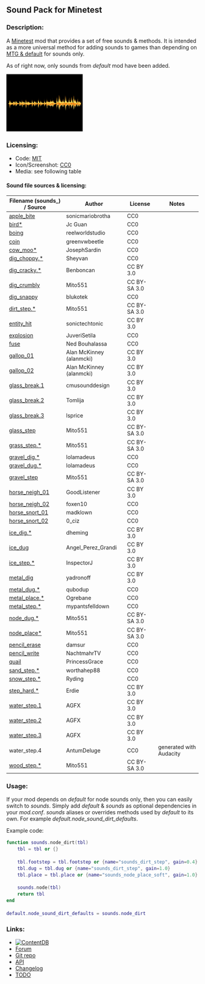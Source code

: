 ## Sound Pack for Minetest

### Description:

A [Minetest][] mod that provides a set of free sounds & methods. It is intended as a more universal method for adding sounds to games than depending on [MTG & default][default] for sounds only.

As of right now, only sounds from *default* mod have been added.

<img src="screenshot.png" alt="icon" width="200" />

### Licensing:

- Code: [MIT](LICENSE.txt)
- Icon/Screenshot: [CC0](https://openclipart.org/detail/260975)
- Media: see following table

#### Sound file sources & licensing:

| Filename (sounds_) / Source  | Author                   | License      | Notes                   |
| ---------------------------- | ------------------------ | ------------ | ----------------------- |
| [apple_bite][]               | sonicmariobrotha         | CC0          |                         |
| [bird*][bird]                | Jc Guan                  | CC0          |                         |
| [boing][]                    | reelworldstudio          | CC0          |                         |
| [coin][]                     | greenvwbeetle            | CC0          |                         |
| [cow_moo*][cow_moo]          | JosephSardin             | CC0          |                         |
| [dig_choppy.*][dig_choppy]   | Sheyvan                  | CC0          |                         |
| [dig_cracky.*][dig_cracky]   | Benboncan                | CC BY 3.0    |                         |
| [dig_crumbly][default]       | Mito551                  | CC BY-SA 3.0 |                         |
| [dig_snappy][]               | blukotek                 | CC0          |                         |
| [dirt_step.*][default]       | Mito551                  | CC BY-SA 3.0 |                         |
| [entity_hit][]               | sonictechtonic           | CC BY 3.0    |                         |
| [explosion][]                | JuveriSetila             | CC0          |                         |
| [fuse][]                     | Ned Bouhalassa           | CC0          |                         |
| [gallop_01][]                | Alan McKinney (alanmcki) | CC BY 3.0    |                         |
| [gallop_02][]                | Alan McKinney (alanmcki) | CC BY 3.0    |                         |
| [glass_break.1][]            | cmusounddesign           | CC BY 3.0    |                         |
| [glass_break.2][]            | Tomlija                  | CC BY 3.0    |                         |
| [glass_break.3][]            | lsprice                  | CC BY 3.0    |                         |
| [glass_step][default]        | Mito551                  | CC BY-SA 3.0 |                         |
| [grass_step.*][default]      | Mito551                  | CC BY-SA 3.0 |                         |
| [gravel_dig.*][gravel_dig]   | lolamadeus               | CC0          |                         |
| [gravel_dug.*][gravel_dig]   | lolamadeus               | CC0          |                         |
| [gravel_step][default]       | Mito551                  | CC BY-SA 3.0 |                         |
| [horse_neigh_01][]           | GoodListener             | CC BY 3.0    |                         |
| [horse_neigh_02][]           | foxen10                  | CC0          |                         |
| [horse_snort_01][]           | madklown                 | CC0          |                         |
| [horse_snort_02][]           | 0_ciz                    | CC0          |                         |
| [ice_dig.*][ice_dig]         | dheming                  | CC BY 3.0    |                         |
| [ice_dug][]                  | Angel_Perez_Grandi       | CC BY 3.0    |                         |
| [ice_step.*][ice_step]       | InspectorJ               | CC BY 3.0    |                         |
| [metal_dig][]                | yadronoff                | CC BY 3.0    |                         |
| [metal_dug.*][metal_dug]     | qubodup                  | CC0          |                         |
| [metal_place.*][metal_place] | Ogrebane                 | CC0          |                         |
| [metal_step.*][metal_step]   | mypantsfelldown          | CC0          |                         |
| [node_dug.*][default]        | Mito551                  | CC BY-SA 3.0 |                         |
| [node_place*][default]       | Mito551                  | CC BY-SA 3.0 |                         |
| [pencil_erase][]             | damsur                   | CC0          |                         |
| [pencil_write][]             | NachtmahrTV              | CC0          |                         |
| [quail][]                    | PrincessGrace            | CC0          |                         |
| [sand_step.*][sand_step]     | worthahep88              | CC0          |                         |
| [snow_step.*][snow_step]     | Ryding                   | CC0          |                         |
| [step_hard.*][step_hard]     | Erdie                    | CC BY 3.0    |                         |
| [water_step.1][]             | AGFX                     | CC BY 3.0    |                         |
| [water_step.2][]             | AGFX                     | CC BY 3.0    |                         |
| [water_step.3][]             | AGFX                     | CC BY 3.0    |                         |
| water_step.4                 | AntumDeluge              | CC0          | generated with Audacity |
| [wood_step.*][default]       | Mito551                  | CC BY-SA 3.0 |                         |

### Usage:

If your mod depends on *default* for node sounds only, then you can easily switch to *sounds*. Simply add *default* & *sounds* as optional dependencies in your *mod.conf*. *sounds* aliases or overrides methods used by *default* to its own. For example *default.node_sound_dirt_defaults*.

Example code:
```lua
function sounds.node_dirt(tbl)
	tbl = tbl or {}

	tbl.footstep = tbl.footstep or {name="sounds_dirt_step", gain=0.4}
	tbl.dug = tbl.dug or {name="sounds_dirt_step", gain=1.0}
	tbl.place = tbl.place or {name="sounds_node_place_soft", gain=1.0}

	sounds.node(tbl)
	return tbl
end

default.node_sound_dirt_defaults = sounds.node_dirt
```

### Links:

- [![ContentDB](https://content.minetest.net/packages/AntumDeluge/sounds/shields/title/)](https://content.minetest.net/packages/AntumDeluge/sounds/)
- [Forum](https://forum.minetest.net/viewtopic.php?t=26868)
- [Git repo](https://github.com/AntumMT/mod-sounds)
- [API](https://antummt.github.io/mod-sounds/docs/api.html)
- [Changelog](changelog.txt)
- [TODO](TODO.txt)


[Minetest]: http://minetest.net/
[default]: https://github.com/minetest/minetest_game/tree/master/mods/default

[apple_bite]: https://freesound.org/s/333825/
[bird]: https://soundbible.com/340-Bird-Song.html
[boing]: https://freesound.org/s/161122/
[coin]: https://freesound.org/s/423332/
[cow_moo]: https://freesound.org/s/177253/
[glass_break.1]: https://freesound.org/s/71947/
[glass_break.2]: https://freesound.org/s/97669/
[glass_break.3]: https://freesound.org/s/88808/
[dig_choppy]: https://freesound.org/s/476113/
[dig_cracky]: https://freesound.org/s/71823/
[dig_snappy]: https://freesound.org/s/251660/
[entity_hit]: https://freesound.org/s/241872/
[explosion]: https://freesound.org/s/514133/
[fuse]: https://freesound.org/s/8320/
[gallop_01]: https://freesound.org/s/403026/
[gallop_02]: https://freesound.org/s/403025/
[gravel_dig]: https://freesound.org/s/179341/
[horse_neigh_01]: https://freesound.org/s/322443/
[horse_neigh_02]: https://freesound.org/s/149024/
[horse_snort_01]: https://freesound.org/s/184503/
[horse_snort_02]: https://freesound.org/s/475480/
[ice_dig]: https://freesound.org/s/268023/
[ice_dug]: https://freesound.org/s/49190/
[ice_step]: https://freesound.org/s/416967/
[metal_dig]: https://freesound.org/s/320397/
[metal_dug]: https://opengameart.org/node/18150
[metal_place]: https://opengameart.org/node/3511
[metal_step]: https://freesound.org/s/398937/
[pencil_erase]: https://freesound.org/s/443241/
[pencil_write]: https://freesound.org/s/571800/
[quail]: https://freesound.org/s/329371/
[sand_step]: https://freesound.org/s/319224/
[snow_step]: https://freesound.org/s/94337/
[step_hard]: https://freesound.org/s/41579/
[water_step.1]: https://freesound.org/s/20432/
[water_step.2]: https://freesound.org/s/20434/
[water_step.3]: https://freesound.org/s/20437/

